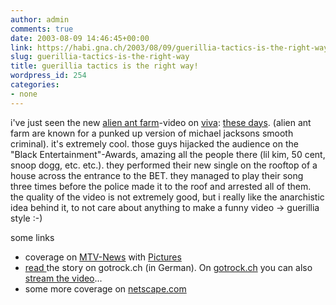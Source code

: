 ```yaml
---
author: admin
comments: true
date: 2003-08-09 14:46:45+00:00
link: https://habi.gna.ch/2003/08/09/guerillia-tactics-is-the-right-way/
slug: guerillia-tactics-is-the-right-way
title: guerillia tactics is the right way!
wordpress_id: 254
categories:
- none
---
```


i've just seen the new [alien ant farm](http://www.alienantfarm.com/)-video on [viva](http://viva-swizz.ch/): [these days](http://www.lyricsfreak.com/a/alien-ant-farm/6035.html). (alien ant farm are known for a punked up version of michael jacksons smooth criminal).
it's extremely cool. those guys hijacked the audience on the "Black Entertainment"-Awards, amazing all the people there (lil kim, 50 cent, snoop dogg, etc. etc.). they performed their new single on the rooftop of a house across the entrance to the BET. they managed to play their song three times before the police made it to the roof and arrested all of them. 
the quality of the video is not extremely good, but i really like the anarchistic idea behind it, to not care about anything to make a funny video -> guerillia style :-)

some links
- coverage on [MTV-News](http://www.mtv.com/news/articles/1473259/20030625/50_cent.jhtml?headlines=tr) with [Pictures](http://www.mtv.com/news/photos/a/alienant_vid_shoot_03/topflip.jhtml?c=1&pf=/news/photos/a/alienant_vid_shoot_03/)
- [read ](http://www.20min.ch/unterhaltung/got_rock/got_storys/story/3216300) the story on gotrock.ch (in German). On [gotrock.ch](http://www.20min.ch/unterhaltung/got_rock/) you can also [stream the video](http://www.20min.ch/unterhaltung/got_rock/got_video/)...
- some more coverage on [netscape.com](http://channels.netscape.com/ns/wrap/linker.jsp?floc=mu-alt-s1l0&ref=http://demand1.stream.aol.com/ramgen/aol/us/aolmusic/artists/universal/alienantfarm/alienantfarm_thesedays_nb.rm)
